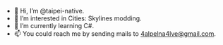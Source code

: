 - 👋 Hi, I’m @taipei-native.
- 👀 I’m interested in Cities: Skylines modding.
- 🌱 I’m currently learning C#.
- 📫 You could reach me by sending mails to 4alpelna4lve@gmail.com.
